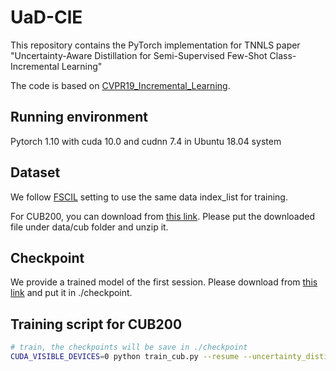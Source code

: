 # UaD-ClE

This repository contains the PyTorch implementation for TNNLS paper
"Uncertainty-Aware Distillation for Semi-Supervised Few-Shot Class-Incremental Learning" 

The code is based on [CVPR19_Incremental_Learning](https://github.com/hshustc/CVPR19_Incremental_Learning).

## Running environment

Pytorch 1.10 with cuda 10.0 and cudnn 7.4 in Ubuntu 18.04 system <br>

## Dataset

We follow  [FSCIL](https://github.com/xyutao/fscil) setting to use the same data index_list for training.

For CUB200, you can download from [this link](https://drive.google.com/file/d/13_PsB0dP_SuNrqwhNQCnfoJD-z-6_jGw/view?usp=sharing). Please put the downloaded file under data/cub folder and unzip it.

## Checkpoint

We provide a trained model of the first session. Please download from [this link](https://drive.google.com/file/d/1IOoD8EoPRoYA285bYgOZ7FoWEiJFuK_E/view?usp=sharing) and put it in ./checkpoint.

## Training script for CUB200

```bash
# train, the checkpoints will be save in ./checkpoint
CUDA_VISIBLE_DEVICES=0 python train_cub.py --resume --uncertainty_distillation --frozen_backbone_part --flip_on_means --adapt_lamda

